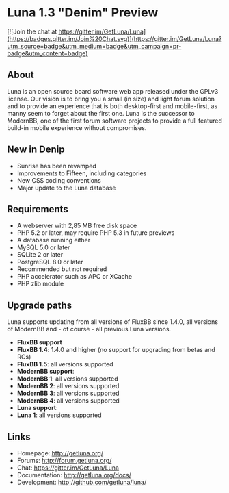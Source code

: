 # Luna 1.3 "Denim" Preview

[![Join the chat at https://gitter.im/GetLuna/Luna](https://badges.gitter.im/Join%20Chat.svg)](https://gitter.im/GetLuna/Luna?utm_source=badge&utm_medium=badge&utm_campaign=pr-badge&utm_content=badge)

## About
Luna is an open source board software web app released under the GPLv3 license. Our vision is to bring you a small (in size) and light forum solution and to provide an experience that is both desktop-first and mobile-first, as manny seem to forget about the first one. Luna is the successor to ModernBB, one of the first forum software projects to provide a full featured build-in mobile experience without compromises.

## New in Denip
- Sunrise has been revamped
- Improvements to Fifteen, including categories
- New CSS coding conventions
- Major update to the Luna database

## Requirements
- A webserver with 2,85 MB free disk space
- PHP 5.2 or later, may require PHP 5.3 in future previews
- A database running either
 - MySQL 5.0 or later 
 - SQLite 2 or later
 - PostgreSQL 8.0 or later
- Recommended but not required
 - PHP accelerator such as APC or XCache
 - PHP zlib module

## Upgrade paths
Luna supports updating from all versions of FluxBB since 1.4.0, all versions of ModernBB and - of course - all previous Luna versions.

- **FluxBB support**
 - **FluxBB 1.4**: 1.4.0 and higher (no support for upgrading from betas and RCs)
 - **FluxBB 1.5**: all versions supported
- **ModernBB support**:
 - **ModernBB 1**: all versions supported
 - **ModernBB 2**: all versions supported
 - **ModernBB 3**: all versions supported
 - **ModernBB 4**: all versions supported
- **Luna support**:
 - **Luna 1**: all versions supported

## Links
 - Homepage: http://getluna.org/
 - Forums: http://forum.getluna.org/
 - Chat: https://gitter.im/GetLuna/Luna
 - Documentation: http://getluna.org/docs/
 - Development: http://github.com/getluna/luna/